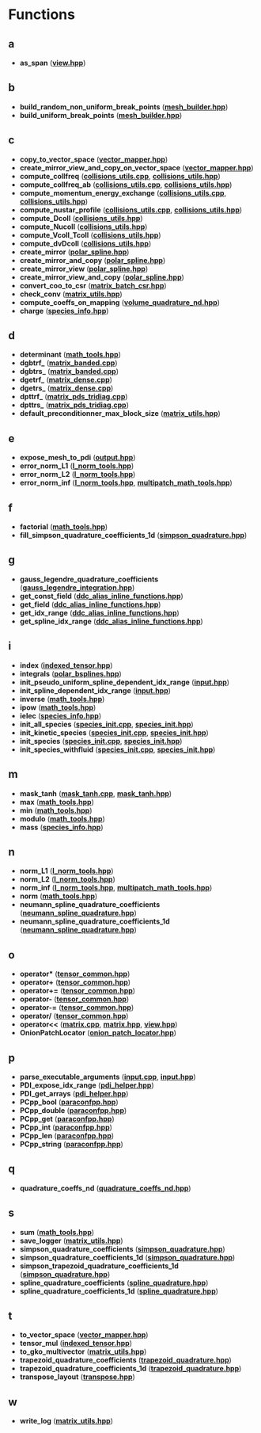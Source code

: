 
# Functions



## a

* **as\_span** ([**view.hpp**](view_8hpp.md))


## b

* **build\_random\_non\_uniform\_break\_points** ([**mesh\_builder.hpp**](mesh__builder_8hpp.md))
* **build\_uniform\_break\_points** ([**mesh\_builder.hpp**](mesh__builder_8hpp.md))


## c

* **copy\_to\_vector\_space** ([**vector\_mapper.hpp**](vector__mapper_8hpp.md))
* **create\_mirror\_view\_and\_copy\_on\_vector\_space** ([**vector\_mapper.hpp**](vector__mapper_8hpp.md))
* **compute\_collfreq** ([**collisions\_utils.cpp**](collisions__utils_8cpp.md), [**collisions\_utils.hpp**](collisions__utils_8hpp.md))
* **compute\_collfreq\_ab** ([**collisions\_utils.cpp**](collisions__utils_8cpp.md), [**collisions\_utils.hpp**](collisions__utils_8hpp.md))
* **compute\_momentum\_energy\_exchange** ([**collisions\_utils.cpp**](collisions__utils_8cpp.md), [**collisions\_utils.hpp**](collisions__utils_8hpp.md))
* **compute\_nustar\_profile** ([**collisions\_utils.cpp**](collisions__utils_8cpp.md), [**collisions\_utils.hpp**](collisions__utils_8hpp.md))
* **compute\_Dcoll** ([**collisions\_utils.hpp**](collisions__utils_8hpp.md))
* **compute\_Nucoll** ([**collisions\_utils.hpp**](collisions__utils_8hpp.md))
* **compute\_Vcoll\_Tcoll** ([**collisions\_utils.hpp**](collisions__utils_8hpp.md))
* **compute\_dvDcoll** ([**collisions\_utils.hpp**](collisions__utils_8hpp.md))
* **create\_mirror** ([**polar\_spline.hpp**](polar__spline_8hpp.md))
* **create\_mirror\_and\_copy** ([**polar\_spline.hpp**](polar__spline_8hpp.md))
* **create\_mirror\_view** ([**polar\_spline.hpp**](polar__spline_8hpp.md))
* **create\_mirror\_view\_and\_copy** ([**polar\_spline.hpp**](polar__spline_8hpp.md))
* **convert\_coo\_to\_csr** ([**matrix\_batch\_csr.hpp**](matrix__batch__csr_8hpp.md))
* **check\_conv** ([**matrix\_utils.hpp**](matrix__utils_8hpp.md))
* **compute\_coeffs\_on\_mapping** ([**volume\_quadrature\_nd.hpp**](volume__quadrature__nd_8hpp.md))
* **charge** ([**species\_info.hpp**](species__info_8hpp.md))


## d

* **determinant** ([**math\_tools.hpp**](math__tools_8hpp.md))
* **dgbtrf\_** ([**matrix\_banded.cpp**](matrix__banded_8cpp.md))
* **dgbtrs\_** ([**matrix\_banded.cpp**](matrix__banded_8cpp.md))
* **dgetrf\_** ([**matrix\_dense.cpp**](matrix__dense_8cpp.md))
* **dgetrs\_** ([**matrix\_dense.cpp**](matrix__dense_8cpp.md))
* **dpttrf\_** ([**matrix\_pds\_tridiag.cpp**](matrix__pds__tridiag_8cpp.md))
* **dpttrs\_** ([**matrix\_pds\_tridiag.cpp**](matrix__pds__tridiag_8cpp.md))
* **default\_preconditionner\_max\_block\_size** ([**matrix\_utils.hpp**](matrix__utils_8hpp.md))


## e

* **expose\_mesh\_to\_pdi** ([**output.hpp**](output_8hpp.md))
* **error\_norm\_L1** ([**l\_norm\_tools.hpp**](l__norm__tools_8hpp.md))
* **error\_norm\_L2** ([**l\_norm\_tools.hpp**](l__norm__tools_8hpp.md))
* **error\_norm\_inf** ([**l\_norm\_tools.hpp**](l__norm__tools_8hpp.md), [**multipatch\_math\_tools.hpp**](multipatch__math__tools_8hpp.md))


## f

* **factorial** ([**math\_tools.hpp**](math__tools_8hpp.md))
* **fill\_simpson\_quadrature\_coefficients\_1d** ([**simpson\_quadrature.hpp**](simpson__quadrature_8hpp.md))


## g

* **gauss\_legendre\_quadrature\_coefficients** ([**gauss\_legendre\_integration.hpp**](gauss__legendre__integration_8hpp.md))
* **get\_const\_field** ([**ddc\_alias\_inline\_functions.hpp**](ddc__alias__inline__functions_8hpp.md))
* **get\_field** ([**ddc\_alias\_inline\_functions.hpp**](ddc__alias__inline__functions_8hpp.md))
* **get\_idx\_range** ([**ddc\_alias\_inline\_functions.hpp**](ddc__alias__inline__functions_8hpp.md))
* **get\_spline\_idx\_range** ([**ddc\_alias\_inline\_functions.hpp**](ddc__alias__inline__functions_8hpp.md))


## i

* **index** ([**indexed\_tensor.hpp**](indexed__tensor_8hpp.md))
* **integrals** ([**polar\_bsplines.hpp**](polar__bsplines_8hpp.md))
* **init\_pseudo\_uniform\_spline\_dependent\_idx\_range** ([**input.hpp**](input_8hpp.md))
* **init\_spline\_dependent\_idx\_range** ([**input.hpp**](input_8hpp.md))
* **inverse** ([**math\_tools.hpp**](math__tools_8hpp.md))
* **ipow** ([**math\_tools.hpp**](math__tools_8hpp.md))
* **ielec** ([**species\_info.hpp**](species__info_8hpp.md))
* **init\_all\_species** ([**species\_init.cpp**](species__init_8cpp.md), [**species\_init.hpp**](species__init_8hpp.md))
* **init\_kinetic\_species** ([**species\_init.cpp**](species__init_8cpp.md), [**species\_init.hpp**](species__init_8hpp.md))
* **init\_species** ([**species\_init.cpp**](species__init_8cpp.md), [**species\_init.hpp**](species__init_8hpp.md))
* **init\_species\_withfluid** ([**species\_init.cpp**](species__init_8cpp.md), [**species\_init.hpp**](species__init_8hpp.md))


## m

* **mask\_tanh** ([**mask\_tanh.cpp**](mask__tanh_8cpp.md), [**mask\_tanh.hpp**](mask__tanh_8hpp.md))
* **max** ([**math\_tools.hpp**](math__tools_8hpp.md))
* **min** ([**math\_tools.hpp**](math__tools_8hpp.md))
* **modulo** ([**math\_tools.hpp**](math__tools_8hpp.md))
* **mass** ([**species\_info.hpp**](species__info_8hpp.md))


## n

* **norm\_L1** ([**l\_norm\_tools.hpp**](l__norm__tools_8hpp.md))
* **norm\_L2** ([**l\_norm\_tools.hpp**](l__norm__tools_8hpp.md))
* **norm\_inf** ([**l\_norm\_tools.hpp**](l__norm__tools_8hpp.md), [**multipatch\_math\_tools.hpp**](multipatch__math__tools_8hpp.md))
* **norm** ([**math\_tools.hpp**](math__tools_8hpp.md))
* **neumann\_spline\_quadrature\_coefficients** ([**neumann\_spline\_quadrature.hpp**](neumann__spline__quadrature_8hpp.md))
* **neumann\_spline\_quadrature\_coefficients\_1d** ([**neumann\_spline\_quadrature.hpp**](neumann__spline__quadrature_8hpp.md))


## o

* **operator\*** ([**tensor\_common.hpp**](tensor__common_8hpp.md))
* **operator+** ([**tensor\_common.hpp**](tensor__common_8hpp.md))
* **operator+=** ([**tensor\_common.hpp**](tensor__common_8hpp.md))
* **operator-** ([**tensor\_common.hpp**](tensor__common_8hpp.md))
* **operator-=** ([**tensor\_common.hpp**](tensor__common_8hpp.md))
* **operator/** ([**tensor\_common.hpp**](tensor__common_8hpp.md))
* **operator&lt;&lt;** ([**matrix.cpp**](matrix_8cpp.md), [**matrix.hpp**](matrix_8hpp.md), [**view.hpp**](view_8hpp.md))
* **OnionPatchLocator** ([**onion\_patch\_locator.hpp**](onion__patch__locator_8hpp.md))


## p

* **parse\_executable\_arguments** ([**input.cpp**](input_8cpp.md), [**input.hpp**](input_8hpp.md))
* **PDI\_expose\_idx\_range** ([**pdi\_helper.hpp**](pdi__helper_8hpp.md))
* **PDI\_get\_arrays** ([**pdi\_helper.hpp**](pdi__helper_8hpp.md))
* **PCpp\_bool** ([**paraconfpp.hpp**](paraconfpp_8hpp.md))
* **PCpp\_double** ([**paraconfpp.hpp**](paraconfpp_8hpp.md))
* **PCpp\_get** ([**paraconfpp.hpp**](paraconfpp_8hpp.md))
* **PCpp\_int** ([**paraconfpp.hpp**](paraconfpp_8hpp.md))
* **PCpp\_len** ([**paraconfpp.hpp**](paraconfpp_8hpp.md))
* **PCpp\_string** ([**paraconfpp.hpp**](paraconfpp_8hpp.md))


## q

* **quadrature\_coeffs\_nd** ([**quadrature\_coeffs\_nd.hpp**](quadrature__coeffs__nd_8hpp.md))


## s

* **sum** ([**math\_tools.hpp**](math__tools_8hpp.md))
* **save\_logger** ([**matrix\_utils.hpp**](matrix__utils_8hpp.md))
* **simpson\_quadrature\_coefficients** ([**simpson\_quadrature.hpp**](simpson__quadrature_8hpp.md))
* **simpson\_quadrature\_coefficients\_1d** ([**simpson\_quadrature.hpp**](simpson__quadrature_8hpp.md))
* **simpson\_trapezoid\_quadrature\_coefficients\_1d** ([**simpson\_quadrature.hpp**](simpson__quadrature_8hpp.md))
* **spline\_quadrature\_coefficients** ([**spline\_quadrature.hpp**](spline__quadrature_8hpp.md))
* **spline\_quadrature\_coefficients\_1d** ([**spline\_quadrature.hpp**](spline__quadrature_8hpp.md))


## t

* **to\_vector\_space** ([**vector\_mapper.hpp**](vector__mapper_8hpp.md))
* **tensor\_mul** ([**indexed\_tensor.hpp**](indexed__tensor_8hpp.md))
* **to\_gko\_multivector** ([**matrix\_utils.hpp**](matrix__utils_8hpp.md))
* **trapezoid\_quadrature\_coefficients** ([**trapezoid\_quadrature.hpp**](trapezoid__quadrature_8hpp.md))
* **trapezoid\_quadrature\_coefficients\_1d** ([**trapezoid\_quadrature.hpp**](trapezoid__quadrature_8hpp.md))
* **transpose\_layout** ([**transpose.hpp**](transpose_8hpp.md))


## w

* **write\_log** ([**matrix\_utils.hpp**](matrix__utils_8hpp.md))




